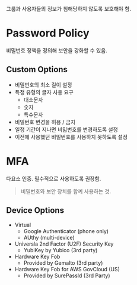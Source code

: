그룹과 사용자들의 정보가 침해당하지 않도록 보호해야 함.

# Password Policy
비밀번호 정책을 정의해 보안을 강화할 수 있음.
## Custom Options
- 비밀번호의 최소 길이 설정
- 특정 유형의 글자 사용 요구
	- 대소문자
	- 숫자
	- 특수문자
- 비밀번호 변경을 허용 / 금지
- 일정 기간이 지나면 비밃번호를 변경하도록 설정
- 이전에 사용했던 비밀번호를 사용하지 못하도록 설정

# MFA
다요소 인증. 필수적으로 사용하도록 권장함.
> 비밀번호와 보안 장치를 함꼐 사용하는 것.

## Device Options
- Virtual
	- Google Authenticator (phone only)
	- AUthy (multi-device)
- Universla 2nd Factor (U2F) Security Key
	- YubiKey by Yubico (3rd party)
- Hardware Key Fob
	- Provided by Gemalto (3rd party)
- Hardware Key Fob for AWS GovCloud (US)
	- Provided by SurePassId (3rd Party)